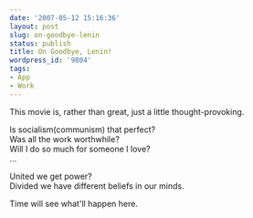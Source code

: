 ```yaml
---
date: '2007-05-12 15:16:36'
layout: post
slug: on-goodbye-lenin
status: publish
title: On Goodbye, Lenin!
wordpress_id: '9804'
tags:
- App
- Work
---
```


This movie is, rather than great, just a little thought-provoking.  
  
Is socialism(communism) that perfect?  
Was all the work worthwhile?  
Will I do so much for someone I love?  
...  
  
United we get power?  
Divided we have different beliefs in our minds.  
  
Time will see what'll happen here.  


